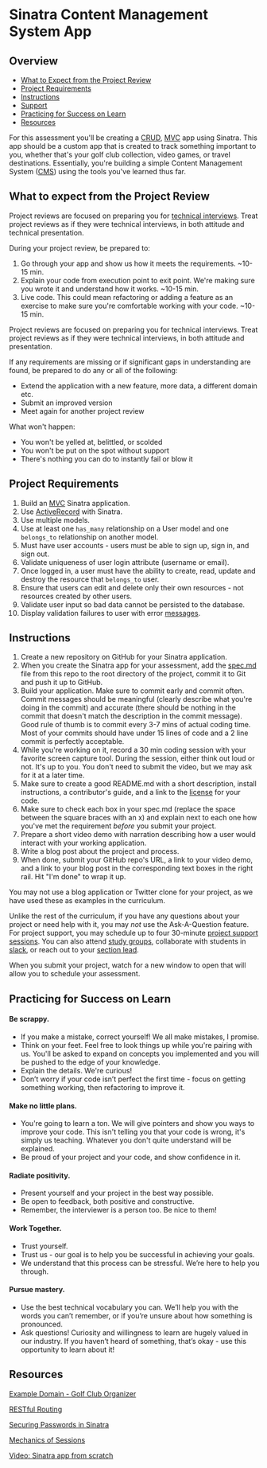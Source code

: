 # Sinatra Content Management System App

## Overview

- [What to Expect from the Project Review](#expectations)
- [Project Requirements](#requirements)
- [Instructions](#instructions)
- [Support](#support)
- [Practicing for Success on Learn](#success)
- [Resources](#resources)

For this assessment you'll be creating a [CRUD], [MVC] app using Sinatra.  This app should be a custom app that is created to track something important to you, whether that's your golf club collection, video games, or travel destinations.  Essentially, you're building a simple Content Management System ([CMS]) using the tools you've learned thus far.

## <a id="expectations">What to expect from the Project Review</a>

Project reviews are focused on preparing you for [technical interviews]. Treat project reviews as if they were technical interviews, in both attitude and technical presentation.

During your project review, be prepared to:

1. Go through your app and show us how it meets the requirements. ~10-15 min.
2. Explain your code from execution point to exit point. We're making sure you wrote it and understand how it works. ~10-15 min.
3. Live code.  This could mean refactoring or adding a feature as an exercise to make sure you're comfortable working with your code. ~10-15 min.

Project reviews are focused on preparing you for technical interviews. Treat project reviews as if they were technical interviews, in both attitude and presentation.

If any requirements are missing or if significant gaps in understanding are found, be prepared to do any or all of the following:

- Extend the application with a new feature, more data, a different domain etc.
- Submit an improved version
- Meet again for another project review

What won't happen:

- You won't be yelled at, belittled, or scolded
- You won't be put on the spot without support
- There's nothing you can do to instantly fail or blow it

## <a id="requirements">Project Requirements</a>

1. Build an [MVC] Sinatra application.
2. Use [ActiveRecord] with Sinatra.
3. Use multiple models.
4. Use at least one `has_many` relationship on a User model and one `belongs_to` relationship on another model.
5. Must have user accounts - users must be able to sign up, sign in, and sign out.
6. Validate uniqueness of user login attribute (username or email).
7. Once logged in, a user must have the ability to create, read, update and destroy the resource that `belongs_to` user.
8. Ensure that users can edit and delete only their own resources - not resources created by other users.
9. Validate user input so bad data cannot be persisted to the database.
10. Display validation failures to user with error [messages].

## <a id="instructions">Instructions</a>

1. Create a new repository on GitHub for your Sinatra application.
2. When you create the Sinatra app for your assessment, add the [spec.md] file from this repo to the root directory of the project, commit it to Git and push it up to GitHub.
3. Build your application. Make sure to commit early and commit often. Commit messages should be meaningful (clearly describe what you're doing in the commit) and accurate (there should be nothing in the commit that doesn't match the description in the commit message). Good rule of thumb is to commit every 3-7 mins of actual coding time. Most of your commits should have under 15 lines of code and a 2 line commit is perfectly acceptable.
4. While you're working on it, record a 30 min coding session with your favorite screen capture tool. During the session, either think out loud or not. It's up to you. You don't need to submit the video, but we may ask for it at a later time.
5. Make sure to create a good README.md with a short description, install instructions, a contributor's guide, and a link to the [license] for your code.
6. Make sure to check each box in your spec.md (replace the space between the square braces with an x) and explain next to each one how you've met the requirement *before* you submit your project.
7. Prepare a short video demo with narration describing how a user would interact with your working application.
8. Write a blog post about the project and process.
9. When done, submit your GitHub repo's URL, a link to your video demo, and a link to your blog post in the corresponding text boxes in the right rail. Hit "I'm done" to wrap it up.

You may not use a blog application or Twitter clone for your project, as we have used these as examples in the curriculum.

Unlike the rest of the curriculum, if you have any questions about your project or need help with it, you may _not_ use the Ask-A-Question feature.  For project support, you may schedule up to four 30-minute [project support sessions].  You can also attend [study groups], collaborate with students in [slack], or reach out to your [section lead].  

When you submit your project, watch for a new window to open that will allow you to schedule your assessment.

## <a id="success">Practicing for Success on Learn</a>

#### Be scrappy.
- If you make a mistake, correct yourself! We all make mistakes, I promise.
- Think on your feet. Feel free to look things up while you're pairing with us. You'll be asked to expand on concepts you implemented and you will be pushed to the edge of your knowledge.
- Explain the details. We're curious!
- Don’t worry if your code isn’t perfect the first time - focus on getting something working, then refactoring to improve it.

#### Make no little plans.
- You're going to learn a ton. We will give pointers and show you ways to improve your code. This isn't telling you that your code is wrong, it's simply us teaching. Whatever you don't quite understand will be explained.
- Be proud of your project and your code, and show confidence in it.

#### Radiate positivity.
- Present yourself and your project in the best way possible.
- Be open to feedback, both positive and constructive.
- Remember, the interviewer is a person too. Be nice to them!

#### Work Together.
- Trust yourself.
- Trust us - our goal is to help you be successful in achieving your goals.
- We understand that this process can be stressful. We’re here to help you through.

#### Pursue mastery.
- Use the best technical vocabulary you can. We’ll help you with the words you can’t remember, or if you’re unsure about how something is pronounced.
- Ask questions! Curiosity and willingness to learn are hugely valued in our industry. If you haven’t heard of something, that’s okay - use this opportunity to learn about it!


## <a id="resources">Resources</a>

[Example Domain - Golf Club Organizer]

[RESTful Routing]

[Securing Passwords in Sinatra]

[Mechanics of Sessions]

[Video: Sinatra app from scratch]


[CRUD]: https://learn.co/tracks/full-stack-web-development-v6/orms-and-activerecord/activerecord/activerecord-crud-lab
[CMS]: http://www.businessdictionary.com/definition/content-management-system-CMS.html
[technical interviews]: https://www.brightnetwork.co.uk/career-path-guides/technology-it-software-development/five-ways-stand-out-your-technology/what-expect-technical-interview/
[MVC]: https://learn.co/tracks/full-stack-web-development-v6/sinatra/mvc-and-forms/intro-to-mvc
[section lead]: http://help.learn.co/instructional-support/receiving-course-support/who-are-the-section-leads
[Golf Club Organizer]: https://github.com/learn-co-curriculum/example-sinatra-assessment
[Todo List]: http://todomvc.com
[Fill out this checklist.]: https://docs.google.com/forms/d/e/1FAIpQLSdIrS7g6y_B4dAY7HGS4yAndg9bfHuw7GmsiwA6MQXXqNrDjA/viewform?entry.237262577&entry.835010005&entry.301147721
[ActiveRecord]: https://learn.co/tracks/full-stack-web-development-v6/sinatra/activerecord/activerecord-setup-in-sinatra
[slack]: https://learn-co.slack.com
[section lead]: http://help.learn.co/instructional-support/receiving-course-support/who-are-the-section-leads
[messages]: https://github.com/SFEley/sinatra-flash
[spec.md]: https://github.com/learn-co-students/sinatra-cms-app-assessment-v-000/blob/master/spec.md
[license]: https://opensource.org/licenses/MIT
[study groups]: https://learn.co/study-groups
[project support sessions]: https://theflatironschool.typeform.com/to/B9BrgH
[Example Domain - Golf Club Organizer]: https://github.com/learn-co-curriculum/example-sinatra-assessment
[RESTful Routing]: https://learn.co/tracks/full-stack-web-development-v6/sinatra/activerecord/sinatra-restful-routes
[Securing Passwords in Sinatra]: https://learn.co/tracks/full-stack-web-development-v6/sinatra/activerecord/securing-passwords-in-sinatra
[Mechanics of Sessions]: https://learn.co/tracks/full-stack-web-development-v6/sinatra/sessions/mechanics-of-sessions
[Video: Sinatra app from scratch]: https://learn.co/tracks/full-stack-web-development-v6/sinatra/activerecord/video-review-authentication
